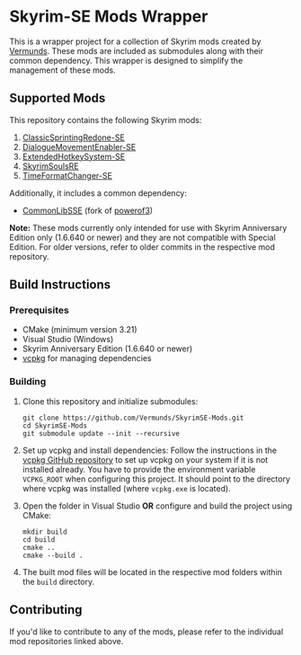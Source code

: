 # Skyrim-SE Mods Wrapper

This is a wrapper project for a collection of Skyrim mods created by [Vermunds](https://github.com/Vermunds). These mods are included as submodules along with their common dependency. This wrapper is designed to simplify the management of these mods. 

## Supported Mods

This repository contains the following Skyrim mods:

1. [ClassicSprintingRedone-SE](https://github.com/Vermunds/ClassicSprintingRedone-SE/)
2. [DialogueMovementEnabler-SE](https://github.com/Vermunds/DialogueMovementEnabler-SE)
3. [ExtendedHotkeySystem-SE](https://github.com/Vermunds/ExtendedHotkeySystem-SE)
4. [SkyrimSoulsRE](https://github.com/Vermunds/SkyrimSoulsRE)
5. [TimeFormatChanger-SE](https://github.com/Vermunds/TimeFormatChanger-SE)

Additionally, it includes a common dependency:

- [CommonLibSSE](https://github.com/Vermunds/CommonLibSSE) (fork of [powerof3](https://github.com/powerof3/CommonLibSSE))

**Note:** These mods currently only intended for use with Skyrim Anniversary Edition only (1.6.640 or newer) and they are not compatible with Special Edition. For older versions, refer to older commits in the respective mod repository.

## Build Instructions

### Prerequisites

- CMake (minimum version 3.21)
- Visual Studio (Windows)
- Skyrim Anniversary Edition (1.6.640 or newer)
- [vcpkg](https://github.com/microsoft/vcpkg) for managing dependencies

### Building

1. Clone this repository and initialize submodules:

   ```shell
   git clone https://github.com/Vermunds/SkyrimSE-Mods.git
   cd SkyrimSE-Mods
   git submodule update --init --recursive
   ```

2. Set up vcpkg and install dependencies:
   Follow the instructions in the [vcpkg GitHub repository](https://github.com/microsoft/vcpkg) to set up vcpkg on your system if it is not installed already.
   You have to provide the environment variable `VCPKG_ROOT` when configuring this project. It should point to the directory where vcpkg was installed (where `vcpkg.exe` is located).

4. Open the folder in Visual Studio **OR** configure and build the project using CMake:

   ```shell
   mkdir build
   cd build
   cmake ..
   cmake --build .
   ```

5. The built mod files will be located in the respective mod folders within the `build` directory.

## Contributing

If you'd like to contribute to any of the mods, please refer to the individual mod repositories linked above.
